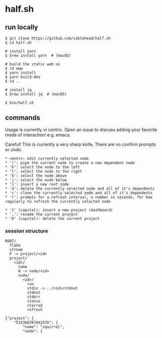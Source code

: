# half.sh

## run locally

```
$ git clone https://github.com/cablehead/half.sh
$ cd half.sh

# install yarn
$ brew install yarn  # (macOS)

# build the static web ui
$ cd www
$ yarn install
$ yarn build-dev
$ cd ..

# install jq
$ brew install jq  # (macOS)

$ bin/half.sh
```

## commands

Usage is currently vi centric. Open an issue to discuss adding your favorite
mode of interaction! e.g. emacs.

Careful! This is currently a very sharp knife. There are no confirm prompts or
undo.

```
* <entr>: edit currently selected node
* '|': pipe the current node to create a new dependent node
* 'h': select the node to the left
* 'l': select the node to the right
* 'k': select the node above
* 'j': select the node below
* 'i': insert a new root node
* 'd': delete the currently selected node and all of it's dependents
* 'c': clone the currently selected node and all of it's dependents
* 'r': prompts for a refresh interval, a number in seconds, for how regularly to refresh the currently selected node

* 'I' (capital): insert a new project (dashboard)
* ',': rename the current project
* 'D' (capital): delete the current project
```


### session structure

```
ROOT/
  flake
  stream
  P -> project/<id>
  project/
    <id>/
      name
      N -> node/<id>
      node/
        <id>/
          run
          stdin -> ../<id>/stdout
          stdout
          stderr
          status
          starred
          refresh
```

```
{"project": {
    "515366767042576": {
        "name": "squirrel",
        "node": {
